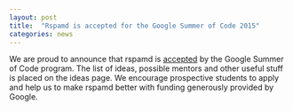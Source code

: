 ```yaml
---
layout: post
title:  "Rspamd is accepted for the Google Summer of Code 2015"
categories: news
---
```


We are proud to announce that rspamd is [accepted](http://www.google-melange.com/gsoc/org2/google/gsoc2015/rspamd) by the Google Summer of Code program.
The list of ideas, possible mentors and other useful stuff is placed on the ideas page. We encourage prospective students to apply and help us to make rspamd better with funding generously provided by Google.
